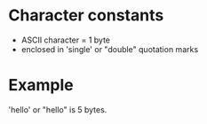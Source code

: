 # Character constants
- ASCII character = 1 byte
- enclosed in 'single' or "double" quotation marks


# Example
'hello' or "hello" is 5 bytes.
